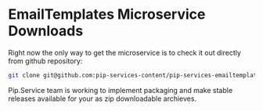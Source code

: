 # EmailTemplates Microservice Downloads

Right now the only way to get the microservice is to check it out directly from github repository:

```bash
git clone git@github.com:pip-services-content/pip-services-emailtemplates-node.git
```

Pip.Service team is working to implement packaging and make stable releases available for your 
as zip downloadable archieves.